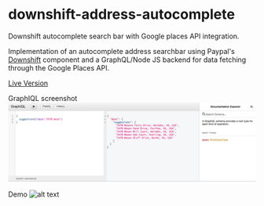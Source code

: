 # downshift-address-autocomplete
Downshift autocomplete search bar with Google places API integration.

Implementation of an autocomplete address searchbar using Paypal's [Downshift](https://github.com/paypal/downshift) component and a GraphQL/Node JS backend for data fetching through the Google Places API.

[Live Version](https://downshift-address-autocomplete.herokuapp.com/)

GraphIQL screenshot
![alt text](https://github.com/GuillermoCoding/downshift-address-autocomplete/blob/master/images/graphiql-screenshot.png)

Demo
![alt text](https://github.com/GuillermoCoding/downshift-address-autocomplete/blob/master/images/downshift-auto-complete.gif)

